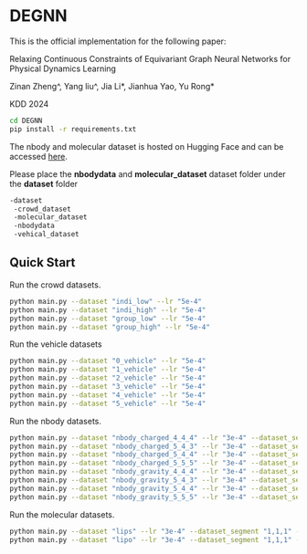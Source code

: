# DEGNN

This is the official implementation for the following paper:

Relaxing Continuous Constraints of Equivariant Graph Neural Networks for Physical Dynamics Learning

Zinan Zheng^, Yang liu^, Jia Li*, Jianhua Yao, Yu Rong* 

KDD 2024

```bash
cd DEGNN
pip install -r requirements.txt
```

The nbody and molecular dataset is hosted on Hugging Face and can be accessed [here](https://huggingface.co/datasets/compasszzn/Molecular/tree/main). 

Please place the **nbodydata** and **molecular_dataset** dataset folder under the **dataset** folder
```bash
-dataset
 -crowd_dataset  
 -molecular_dataset
 -nbodydata
 -vehical_dataset
```

## **Quick Start**
Run the crowd datasets.
```bash
python main.py --dataset "indi_low" --lr "5e-4"
python main.py --dataset "indi_high" --lr "5e-4"
python main.py --dataset "group_low" --lr "5e-4"
python main.py --dataset "group_high" --lr "5e-4"
```
Run the vehicle datasets
```bash
python main.py --dataset "0_vehicle" --lr "5e-4"
python main.py --dataset "1_vehicle" --lr "5e-4"
python main.py --dataset "2_vehicle" --lr "5e-4"
python main.py --dataset "3_vehicle" --lr "5e-4"
python main.py --dataset "4_vehicle" --lr "5e-4"
python main.py --dataset "5_vehicle" --lr "5e-4"
```
Run the nbody datasets.
```bash
python main.py --dataset "nbody_charged_4_4_4" --lr "3e-4" --dataset_segment "1,10,10" --dataset_size "4200"
python main.py --dataset "nbody_charged_5_4_3" --lr "3e-4" --dataset_segment "1,10,10" --dataset_size "4200"
python main.py --dataset "nbody_charged_5_4_4" --lr "3e-4" --dataset_segment "1,10,10" --dataset_size "4200"
python main.py --dataset "nbody_charged_5_5_5" --lr "3e-4" --dataset_segment "1,10,10" --dataset_size "4200"
python main.py --dataset "nbody_gravity_4_4_4" --lr "3e-4" --dataset_segment "1,10,10" --dataset_size "4200"
python main.py --dataset "nbody_gravity_5_4_3" --lr "3e-4" --dataset_segment "1,10,10" --dataset_size "4200"
python main.py --dataset "nbody_gravity_5_4_4" --lr "3e-4" --dataset_segment "1,10,10" --dataset_size "4200"
python main.py --dataset "nbody_gravity_5_5_5" --lr "3e-4" --dataset_segment "1,10,10" --dataset_size "4200"
```

Run the molecular datasets.
```bash
python main.py --dataset "lips" --lr "3e-4" --dataset_segment "1,1,1" --dataset_size "6000"
python main.py --dataset "lipo" --lr "3e-4" --dataset_segment "1,1,1" --dataset_size "6000"
```

